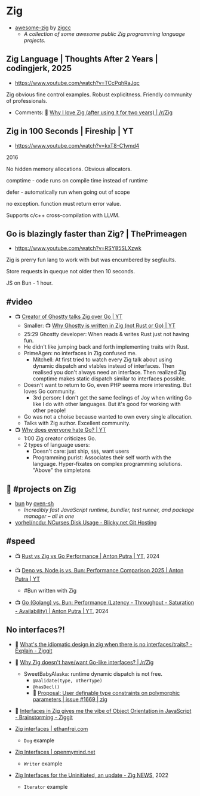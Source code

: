 # Zig

- [awesome-zig](https://github.com/zigcc/awesome-zig) by [zigcc](https://github.com/zigcc)
	- _A collection of some awesome public Zig programming language projects._

## Zig Language | Thoughts After 2 Years | codingjerk, 2025

- https://www.youtube.com/watch?v=TCcPqhRaJqc

Zig obvious fine control examples.
Robust explicitness.
Friendly community of professionals.

- Comments: :speech_balloon: [Why I love Zig (after using it for two years) | /r/Zig](https://www.reddit.com/r/Zig/comments/1jxun9r/why_i_love_zig_after_using_it_for_two_years/?%24deep_link=true&post_fullname=t3_1jxun9r&post_index=0)

## Zig in 100 Seconds | Fireship |  YT

- https://www.youtube.com/watch?v=kxT8-C1vmd4

2016

No hidden memory allocations.
Obvious allocators.

comptime - code runs on compile time instead of runtime

defer - automatically run when going out of scope

no exception. function must return error value.

Supports c/c++ cross-compilation with LLVM.

## Go is blazingly faster than Zig? | ThePrimeagen

- https://www.youtube.com/watch?v=RSY85SLXzwk

Zig is prerry fun lang to work with but was encumbered by segfaults.

Store requests in queque not older then 10 seconds.

JS on Bun - 1 hour.

## #video

- :tv: [Creator of Ghostty talks Zig over Go | YT](https://www.youtube.com/watch?v=YQnz7L6x068)
	- Smaller: :tv: [Why Ghostty is written in Zig (not Rust or Go) | YT](https://www.youtube.com/watch?v=dJ5-41u-e7k)
	- 25:29 Ghostty developer: When reads & writes Rust just not having fun.
	- He didn't like jumping back and forth implementing traits with Rust.
	- PrimeAgen: no interfaces in Zig confused me.
		- Mitchell: At first tried to watch every Zig talk about using dynamic dispatch and vtables instead of interfaces. Then realised you don't always need an interface. Then realized Zig comptime makes static dispatch similar to interfaces possible.
	- Doesn't want to return to Go, even PHP seems more interesting. But loves Go community.
		- 3rd person: I don't get the same feelings of Joy when writing Go like I do with other languages. But it's good for working with other people!
	- Go was not a choise because wanted to own every single allocation.
	- Talks with Zig author. Excellent community.
- :tv: [Why does everyone hate Go? | YT](https://www.youtube.com/watch?v=VVb65xABTWw)
	- 1:00 Zig creator criticizes Go.
	- 2 types of language users:
		- Doesn't care: just ship, `$$$`, want users
		- Programming purist: Associates their self worth with the language. Hyper-fixates on complex programming solutions. "Above" the simpletons

## :balloon: #project<span>&hairsp;s</span> on Zig

- [bun](https://github.com/oven-sh/bun) by [oven-sh](https://github.com/oven-sh)
	- _Incredibly fast JavaScript runtime, bundler, test runner, and package manager – all in one_
- [yorhel/ncdu: NCurses Disk Usage - Blicky.net Git Hosting](https://code.blicky.net/yorhel/ncdu/)

## #speed

- :tv: [Rust vs Zig vs Go Performance | Anton Putra | YT](https://www.youtube.com/watch?v=3fWx5BOiUiY), 2024

- :tv: [Deno vs. Node.js vs. Bun: Performance Comparison 2025 | Anton Putra | YT](https://www.youtube.com/watch?v=DpDHPoStZZ8&list=PLiMWaCMwGJXmcDLvMQeORJ-j_jayKaLVn&index=10)
	- #Bun written with Zig

- :tv: [Go (Golang) vs. Bun: Performance (Latency - Throughput - Saturation - Availability) | Anton Putra | YT](https://www.youtube.com/watch?v=ECnlX00YcPI), 2024

## No interfaces?!

- :speech_balloon: [What's the idiomatic design in zig when there is no interfaces/traits? - Explain - Ziggit](https://ziggit.dev/t/whats-the-idiomatic-design-in-zig-when-there-is-no-interfaces-traits/7817)

- :speech_balloon: [Why Zig doesn't have/want Go-like interfaces? | /r/Zig](https://www.reddit.com/r/Zig/comments/1i1y5x4/why_zig_doesnt_havewant_golike_interfaces/)
	- SweetBabyAlaska: runtime dynamic dispatch is not free.
		- `@Validate(type, otherType)`
		- `@hasDecl()`
		- :speech_balloon: [Proposal: User definable type constraints on polymorphic parameters | issue #1669 | zig](https://github.com/ziglang/zig/issues/1669)

- :speech_balloon: [Interfaces in Zig gives me the vibe of Object Orientation in JavaScript - Brainstorming - Ziggit](https://ziggit.dev/t/interfaces-in-zig-gives-me-the-vibe-of-object-orientation-in-javascript/5650)

- [Zig interfaces | ethanfrei.com](https://ethanfrei.com/posts/zig-interfaces.html)
	- `Dog` example
- [Zig Interfaces | openmymind.net](https://www.openmymind.net/Zig-Interfaces/)
	- `Writer` example
- [Zig Interfaces for the Uninitiated, an update - Zig NEWS](https://zig.news/kilianvounckx/zig-interfaces-for-the-uninitiated-an-update-4gf1), 2022
	- `Iterator` example
